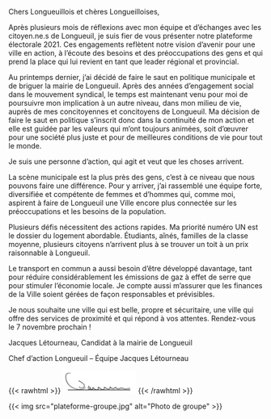 ---
---
Chers Longueuillois et chères Longueilloises, 

Après plusieurs mois de réflexions avec mon équipe et d’échanges avec les citoyen.ne.s de Longueuil, je suis fier de vous présenter notre plateforme électorale 2021. Ces engagements reflètent notre vision d’avenir pour une ville en action, à l’écoute des besoins et des préoccupations des gens et qui prend la place qui lui revient en tant que leader régional et provincial.

Au printemps dernier, j’ai décidé de faire le saut en politique municipale et de briguer la mairie de Longueuil. Après des années d’engagement social dans le mouvement syndical, le temps est maintenant venu pour moi de poursuivre mon implication à un autre niveau, dans mon milieu de vie, auprès de mes concitoyennes et concitoyens de Longueuil. Ma décision de faire le saut en politique s’inscrit donc dans la continuité de mon action et elle est guidée par les valeurs qui m’ont toujours animées, soit d’œuvrer pour une société plus juste et pour de meilleures conditions de vie pour tout le monde. 

Je suis une personne d’action, qui agit et veut que les choses arrivent.

La scène municipale est la plus près des gens, c’est à ce niveau que nous pouvons faire une différence. Pour y arriver, j’ai rassemblé une équipe forte, diversifiée et compétente de femmes et d’hommes qui, comme moi, aspirent à faire de Longueuil une Ville encore plus connectée sur les préoccupations et les besoins de la population.

Plusieurs défis nécessitent des actions rapides. Ma priorité numéro UN est le dossier du logement abordable. Étudiants, aînés, familles de la classe moyenne, plusieurs citoyens n’arrivent plus à se trouver un toit à un prix raisonnable à Longueuil.

Le transport en commun a aussi besoin d’être développé davantage, tant pour réduire considérablement les émissions de gaz à effet de serre que pour stimuler l’économie locale. Je compte aussi m’assurer que les finances de la Ville soient gérées de façon responsables et prévisibles. 

Je nous souhaite une ville qui est belle, propre et sécuritaire, une ville qui offre des services de proximité et qui répond à vos attentes. Rendez-vous le 7 novembre prochain !

Jacques Létourneau, Candidat à la mairie de Longueuil

Chef d’action Longueuil – Équipe Jacques Létourneau

{{< rawhtml >}}
<img  src="signature.png" alt="Jacques Létourneau" class="signature">
{{< /rawhtml >}}

{{< img src="plateforme-groupe.jpg" alt="Photo de groupe" >}} 